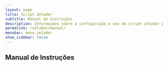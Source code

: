 ```yaml
---
layout: page
title: Script Zelador
subtitle: Manual de Instruções
description: Informações sobre a configuração e uso do script zelador para mapeamento do SIGTAP para OMOP
permalink: /zelador/manual/
menubar: menu_zelador
show_sidebar: false
---
```


## Manual de Instruções

